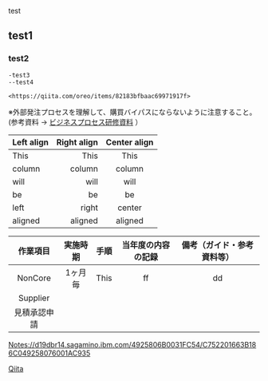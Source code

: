 test  
##  test1  
###    test2  
    
    -test3
    --test4
    
    <https://qiita.com/oreo/items/82183bfbaac69971917f>



※外部発注プロセスを理解して、購買バイパスにならないように注意すること。  
 (参考資料 ->  [ビジネスプロセス研修資料](https://github.ibm.com/FUSHUKU/zLinux/blob/master/0643AF6EB51A031949257B02001210D4.md) ）

| Left align | Right align | Center align |
|:-----------|------------:|:------------:|
| This       |        This |     This     |
| column     |      column |    column    |
| will       |        will |     will     |
| be         |          be |      be      |
| left       |       right |    center    |
| aligned    |     aligned |   aligned    |

| 作業項目     | 実施時期 | 手順             | 当年度の内容の記録   | 備考（ガイド・参考資料等）|
|:-----------:|:--------:|:---------------:|:-------------------:|:----------------------:|
| NonCore     | 1ヶ月毎  |        This     |           ff        |         dd             |
| Supplier    |
| 見積承認申請 |

<Notes://d19dbr14.sagamino.ibm.com/4925806B0031FC54/C752201663B186C049258076001AC935>  

[Qiita](Notes://d19dbr14.sagamino.ibm.com/4925806B0031FC54/C752201663B186C049258076001AC935)

